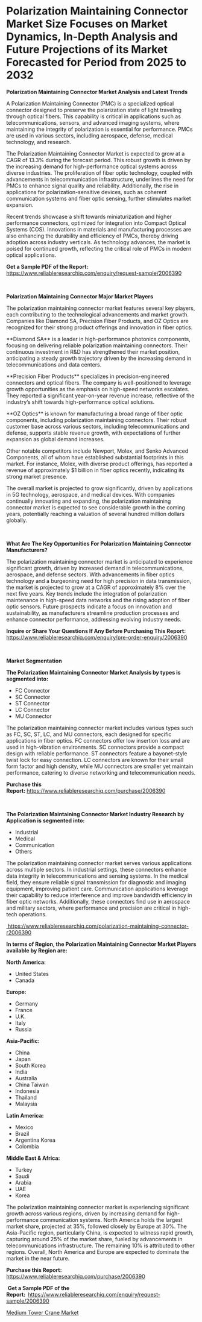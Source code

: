 <p><h1>Polarization Maintaining Connector Market Size Focuses on Market Dynamics, In-Depth Analysis and Future Projections of its Market Forecasted for Period from 2025 to 2032</h1></p><p><strong>Polarization Maintaining Connector Market Analysis and Latest Trends</strong></p>
<p><p>A Polarization Maintaining Connector (PMC) is a specialized optical connector designed to preserve the polarization state of light traveling through optical fibers. This capability is critical in applications such as telecommunications, sensors, and advanced imaging systems, where maintaining the integrity of polarization is essential for performance. PMCs are used in various sectors, including aerospace, defense, medical technology, and research.</p><p>The Polarization Maintaining Connector Market is expected to grow at a CAGR of 13.3% during the forecast period. This robust growth is driven by the increasing demand for high-performance optical systems across diverse industries. The proliferation of fiber optic technology, coupled with advancements in telecommunication infrastructure, underlines the need for PMCs to enhance signal quality and reliability. Additionally, the rise in applications for polarization-sensitive devices, such as coherent communication systems and fiber optic sensing, further stimulates market expansion. </p><p>Recent trends showcase a shift towards miniaturization and higher performance connectors, optimized for integration into Compact Optical Systems (COS). Innovations in materials and manufacturing processes are also enhancing the durability and efficiency of PMCs, thereby driving adoption across industry verticals. As technology advances, the market is poised for continued growth, reflecting the critical role of PMCs in modern optical applications.</p></p>
<p><strong>Get a Sample PDF of the Report:&nbsp;</strong> <a href="https://www.reliableresearchiq.com/enquiry/request-sample/2006390?utm_campaign=2291&utm_medium=2&utm_source=Github&utm_content=ia&utm_term=02032025&utm_id=polarization-maintaining-connector">https://www.reliableresearchiq.com/enquiry/request-sample/2006390</a></p>
<p>&nbsp;</p>
<p><strong>Polarization Maintaining Connector Major Market Players</strong></p>
<p><p>The polarization maintaining connector market features several key players, each contributing to the technological advancements and market growth. Companies like Diamond SA, Precision Fiber Products, and OZ Optics are recognized for their strong product offerings and innovation in fiber optics.</p><p>**Diamond SA** is a leader in high-performance photonics components, focusing on delivering reliable polarization maintaining connectors. Their continuous investment in R&D has strengthened their market position, anticipating a steady growth trajectory driven by the increasing demand in telecommunications and data centers.</p><p>**Precision Fiber Products** specializes in precision-engineered connectors and optical fibers. The company is well-positioned to leverage growth opportunities as the emphasis on high-speed networks escalates. They reported a significant year-on-year revenue increase, reflective of the industry’s shift towards high-performance optical solutions.</p><p>**OZ Optics** is known for manufacturing a broad range of fiber optic components, including polarization maintaining connectors. Their robust customer base across various sectors, including telecommunications and defense, supports stable revenue growth, with expectations of further expansion as global demand increases.</p><p>Other notable competitors include Newport, Molex, and Senko Advanced Components, all of whom have established substantial footprints in this market. For instance, Molex, with diverse product offerings, has reported a revenue of approximately $1 billion in fiber optics recently, indicating its strong market presence.</p><p>The overall market is projected to grow significantly, driven by applications in 5G technology, aerospace, and medical devices. With companies continually innovating and expanding, the polarization maintaining connector market is expected to see considerable growth in the coming years, potentially reaching a valuation of several hundred million dollars globally.</p></p>
<p>&nbsp;</p>
<p><strong>What Are The Key Opportunities For Polarization Maintaining Connector Manufacturers?</strong></p>
<p><p>The polarization maintaining connector market is anticipated to experience significant growth, driven by increased demand in telecommunications, aerospace, and defense sectors. With advancements in fiber optics technology and a burgeoning need for high precision in data transmission, the market is projected to grow at a CAGR of approximately 8% over the next five years. Key trends include the integration of polarization maintenance in high-speed data networks and the rising adoption of fiber optic sensors. Future prospects indicate a focus on innovation and sustainability, as manufacturers streamline production processes and enhance connector performance, addressing evolving industry needs.</p></p>
<p><strong>Inquire or Share Your Questions If Any Before Purchasing This Report:</strong> <a href="https://www.reliableresearchiq.com/enquiry/pre-order-enquiry/2006390?utm_campaign=2291&utm_medium=2&utm_source=Github&utm_content=ia&utm_term=02032025&utm_id=polarization-maintaining-connector">https://www.reliableresearchiq.com/enquiry/pre-order-enquiry/2006390</a></p>
<p>&nbsp;</p>
<p><strong>Market Segmentation</strong></p>
<p><strong>The Polarization Maintaining Connector Market Analysis by types is segmented into:</strong></p>
<p><ul><li>FC Connector</li><li>SC Connector</li><li>ST Connector</li><li>LC Connector</li><li>MU Connector</li></ul></p>
<p><p>The polarization maintaining connector market includes various types such as FC, SC, ST, LC, and MU connectors, each designed for specific applications in fiber optics. FC connectors offer low insertion loss and are used in high-vibration environments. SC connectors provide a compact design with reliable performance. ST connectors feature a bayonet-style twist lock for easy connection. LC connectors are known for their small form factor and high density, while MU connectors are smaller yet maintain performance, catering to diverse networking and telecommunication needs.</p></p>
<p><strong>Purchase this Report:&nbsp;</strong><a href="https://www.reliableresearchiq.com/purchase/2006390?utm_campaign=2291&utm_medium=2&utm_source=Github&utm_content=ia&utm_term=02032025&utm_id=polarization-maintaining-connector">https://www.reliableresearchiq.com/purchase/2006390</a></p>
<p>&nbsp;</p>
<p><strong>The Polarization Maintaining Connector Market Industry Research by Application is segmented into:</strong></p>
<p><ul><li>Industrial</li><li>Medical</li><li>Communication</li><li>Others</li></ul></p>
<p><p>The polarization maintaining connector market serves various applications across multiple sectors. In industrial settings, these connectors enhance data integrity in telecommunications and sensing systems. In the medical field, they ensure reliable signal transmission for diagnostic and imaging equipment, improving patient care. Communication applications leverage their capability to reduce interference and improve bandwidth efficiency in fiber optic networks. Additionally, these connectors find use in aerospace and military sectors, where performance and precision are critical in high-tech operations.</p></p>
<p><a href="https://www.reliableresearchiq.com/polarization-maintaining-connector-r2006390?utm_campaign=2291&utm_medium=2&utm_source=Github&utm_content=ia&utm_term=02032025&utm_id=polarization-maintaining-connector">&nbsp;https://www.reliableresearchiq.com/polarization-maintaining-connector-r2006390</a></p>
<p><strong>In terms of Region, the Polarization Maintaining Connector Market Players available by Region are:</strong></p>
<p>
    <p> <strong> North America: </strong>
        <ul>
            <li>United States</li>
            <li>Canada</li>
        </ul>
        </p> 
    <p> <strong> Europe: </strong>
        <ul>
            <li>Germany</li>
            <li>France</li>
            <li>U.K.</li>
            <li>Italy</li>
            <li>Russia</li>
        </ul>
        </p> 
    <p> <strong> Asia-Pacific: </strong>
        <ul>
            <li>China</li>
            <li>Japan</li>
            <li>South Korea</li>
            <li>India</li>
            <li>Australia</li>
            <li>China Taiwan</li>
            <li>Indonesia</li>
            <li>Thailand</li>
            <li>Malaysia</li>
        </ul>
        </p> 
    <p> <strong> Latin America: </strong>
        <ul>
            <li>Mexico</li>
            <li>Brazil</li>
            <li>Argentina Korea</li>
            <li>Colombia</li>
        </ul>
        </p> 
    <p> <strong> Middle East & Africa: </strong>
        <ul>
            <li>Turkey</li>
            <li>Saudi</li>
            <li>Arabia</li>
            <li>UAE</li>
            <li>Korea</li>
        </ul>
    </p>
    </p>
<p><p>The polarization maintaining connector market is experiencing significant growth across various regions, driven by increasing demand for high-performance communication systems. North America holds the largest market share, projected at 35%, followed closely by Europe at 30%. The Asia-Pacific region, particularly China, is expected to witness rapid growth, capturing around 25% of the market share, fueled by advancements in telecommunications infrastructure. The remaining 10% is attributed to other regions. Overall, North America and Europe are expected to dominate the market in the near future.</p></p>
<p><strong>Purchase this Report: </strong><a href="https://www.reliableresearchiq.com/purchase/2006390?utm_campaign=2291&utm_medium=2&utm_source=Github&utm_content=ia&utm_term=02032025&utm_id=polarization-maintaining-connector">https://www.reliableresearchiq.com/purchase/2006390</a></p>
<p>&nbsp;<strong>Get a Sample PDF of the Report:&nbsp;&nbsp;</strong><a href="https://www.reliableresearchiq.com/enquiry/request-sample/2006390?utm_campaign=2291&utm_medium=2&utm_source=Github&utm_content=ia&utm_term=02032025&utm_id=polarization-maintaining-connector">https://www.reliableresearchiq.com/enquiry/request-sample/2006390</a></p>
<p><strong></strong></p>
<p><p><a href="https://github.com/rileymgdorcas/Market-Research-Report-List-1/blob/main/medium-tower-crane-market.md?utm_campaign=2291&utm_medium=2&utm_source=Github&utm_content=ia&utm_term=02032025&utm_id=polarization-maintaining-connector">Medium Tower Crane Market</a></p></p>